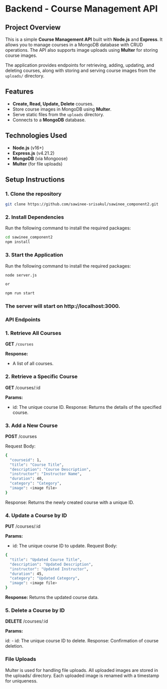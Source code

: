 # Backend - Course Management API

## Project Overview

This is a simple **Course Management API** built with **Node.js** and **Express**. It allows you to manage courses in a MongoDB database with CRUD operations. The API also supports image uploads using **Multer** for storing course images.

The application provides endpoints for retrieving, adding, updating, and deleting courses, along with storing and serving course images from the `uploads/` directory.

## Features

- **Create, Read, Update, Delete** courses.
- Store course images in MongoDB using **Multer**.
- Serve static files from the `uploads` directory.
- Connects to a **MongoDB** database.

## Technologies Used

- **Node.js** (v16+)
- **Express.js** (v4.21.2)
- **MongoDB** (via Mongoose)
- **Multer** (for file uploads)

## Setup Instructions

### 1. Clone the repository

```bash
git clone https://github.com/sawinee-srisakul/sawinee_component2.git
```

### 2. Install Dependencies

Run the following command to install the required packages:

```bash
cd sawinee_component2
npm install
```

### 3. Start the Application

Run the following command to install the required packages:

```bash
node server.js

or

npm run start
```

### The server will start on http://localhost:3000.

### API Endpoints

### 1. Retrieve All Courses

**GET** `/courses`

**Response:**

- A list of all courses.

### 2. Retrieve a Specific Course

**GET** /courses/:id

**Params:**

- id: The unique course ID.
  Response: Returns the details of the specified course.

### 3. Add a New Course

**POST** /courses

Request Body:

```bash
{
  "courseid": 1,
  "title": "Course Title",
  "description": "Course Description",
  "instructor": "Instructor Name",
  "duration": 40,
  "category": "Category",
  "image": <image file>
}
```

Response: Returns the newly created course with a unique ID.

### 4. Update a Course by ID

**PUT** /courses/:id

**Params:**

- id: The unique course ID to update.
  Request Body:

```bash
{
  "title": "Updated Course Title",
  "description": "Updated Description",
  "instructor": "Updated Instructor",
  "duration": 45,
  "category": "Updated Category",
  "image": <image file>
}
```

**Response:** Returns the updated course data.

### 5. Delete a Course by ID

**DELETE** /courses/:id

**Params:**

id: - id: The unique course ID to delete.
Response: Confirmation of course deletion.

### File Uploads

Multer is used for handling file uploads.
All uploaded images are stored in the uploads/ directory.
Each uploaded image is renamed with a timestamp for uniqueness.
